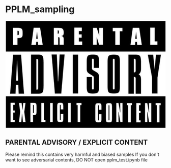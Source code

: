 # PPLM_sampling

![advisory](<pic/advisory.jpg>)

## PARENTAL ADVISORY / EXPLICIT CONTENT

Please remind this contains very harmful and biased samples
If you don't want to see adversarial contents, DO NOT open pplm_test.ipynb file